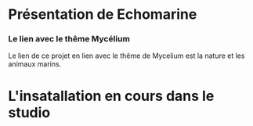 # Présentation de Echomarine

### Le lien avec le thême Mycélium 
Le lien de ce projet en lien avec le thême de Mycelium est la nature et les animaux marins.

# L'insatallation en cours dans le studio


